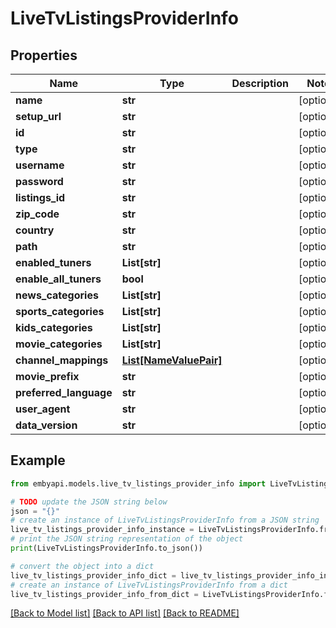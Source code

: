 # LiveTvListingsProviderInfo


## Properties

Name | Type | Description | Notes
------------ | ------------- | ------------- | -------------
**name** | **str** |  | [optional] 
**setup_url** | **str** |  | [optional] 
**id** | **str** |  | [optional] 
**type** | **str** |  | [optional] 
**username** | **str** |  | [optional] 
**password** | **str** |  | [optional] 
**listings_id** | **str** |  | [optional] 
**zip_code** | **str** |  | [optional] 
**country** | **str** |  | [optional] 
**path** | **str** |  | [optional] 
**enabled_tuners** | **List[str]** |  | [optional] 
**enable_all_tuners** | **bool** |  | [optional] 
**news_categories** | **List[str]** |  | [optional] 
**sports_categories** | **List[str]** |  | [optional] 
**kids_categories** | **List[str]** |  | [optional] 
**movie_categories** | **List[str]** |  | [optional] 
**channel_mappings** | [**List[NameValuePair]**](NameValuePair.md) |  | [optional] 
**movie_prefix** | **str** |  | [optional] 
**preferred_language** | **str** |  | [optional] 
**user_agent** | **str** |  | [optional] 
**data_version** | **str** |  | [optional] 

## Example

```python
from embyapi.models.live_tv_listings_provider_info import LiveTvListingsProviderInfo

# TODO update the JSON string below
json = "{}"
# create an instance of LiveTvListingsProviderInfo from a JSON string
live_tv_listings_provider_info_instance = LiveTvListingsProviderInfo.from_json(json)
# print the JSON string representation of the object
print(LiveTvListingsProviderInfo.to_json())

# convert the object into a dict
live_tv_listings_provider_info_dict = live_tv_listings_provider_info_instance.to_dict()
# create an instance of LiveTvListingsProviderInfo from a dict
live_tv_listings_provider_info_from_dict = LiveTvListingsProviderInfo.from_dict(live_tv_listings_provider_info_dict)
```
[[Back to Model list]](../README.md#documentation-for-models) [[Back to API list]](../README.md#documentation-for-api-endpoints) [[Back to README]](../README.md)


